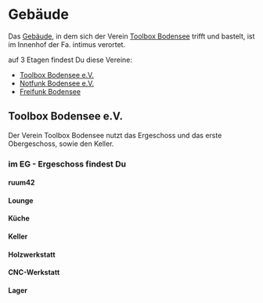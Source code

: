 # Gebäude

Das [Gebäude](gebaeude.md), in dem sich der Verein [Toolbox Bodensee](https://www.toolbox-bodensee.de) trifft und bastelt, ist im Innenhof der Fa. intimus verortet.

auf 3 Etagen findest Du diese Vereine:

* [Toolbox Bodensee e.V.](https://toolbox-bodensee.de)
* [Notfunk Bodensee e.V.](https://notfunk-bodensee.de)
* [Freifunk Bodensee](https://ffbsee.net)

## Toolbox Bodensee e.V.
Der Verein Toolbox Bodensee nutzt das Ergeschoss und das erste Obergeschoss, sowie den Keller.

### im EG - Ergeschoss findest Du
#### ruum42
#### Lounge
#### Küche
#### Keller
#### Holzwerkstatt
#### CNC-Werkstatt
#### Lager



